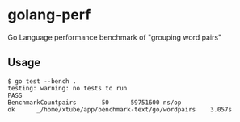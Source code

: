# golang-perf
Go Language performance benchmark of "grouping word pairs"

## Usage
```
$ go test --bench .
testing: warning: no tests to run
PASS
BenchmarkCountpairs	      50	  59751600 ns/op
ok  	_/home/xtube/app/benchmark-text/go/wordpairs	3.057s
```
